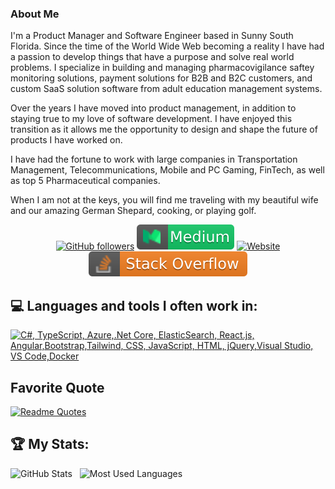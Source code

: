 ### About Me

<!--
**tj-turner/tj-turner** is a ✨ _special_ ✨ repository because its `README.md` (this file) appears on your GitHub profile.

Here are some ideas to get you started:

- 🔭 I’m currently working on ...
- 🌱 I’m currently learning ...
- 👯 I’m looking to collaborate on ...
- 🤔 I’m looking for help with ...
- 💬 Ask me about ...
- 📫 How to reach me: ...
- 😄 Pronouns: ...
- ⚡ Fun fact: ...
-->

I'm a Product Manager and Software Engineer based in Sunny South Florida. Since the time of the World Wide Web becoming a reality I have had a passion to develop things that have a purpose and solve real world problems. I specialize in building and managing pharmacovigilance saftey monitoring solutions, payment solutions for B2B and B2C customers, and custom SaaS solution software from adult education management systems.

Over the years I have moved into product management, in addition to staying true to my love of software development. I have enjoyed this transition as it allows me the opportunity to design and shape the future of products I have worked on.

I have had the fortune to work with large companies in Transportation Management, Telecommunications, Mobile and PC Gaming, FinTech, as well as top 5 Pharmaceutical companies.

When I am not at the keys, you will find me traveling with my beautiful wife and our amazing German Shepard, cooking, or playing golf.

<div style='text-align:center'>

[![GitHub followers](https://img.shields.io/github/followers/Rishit-dagli?label=Follow&style=social)](https://github.com/Rishit-dagli) 
[![Medium](https://github.com/tj-turner/tj-turner/raw/main/assets/medium.svg)](https://medium.com/@tnjturner) 
[![Website](https://img.shields.io/badge/timturner.dev--green?style=social&logo=google%20chrome)](https://timturner.dev/) 
[![Stackoverflow](https://github.com/tj-turner/tj-turner/raw/main/assets/stackoverflow.svg)](https://stackoverflow.com/users/2855217/tim)
</div>

## 💻 Languages and tools I often work in:

[![C#, TypeScript, Azure,.Net Core, ElasticSearch, React.js, Angular,Bootstrap,Tailwind, CSS, JavaScript, HTML, jQuery,Visual Studio, VS Code,Docker](https://skillicons.dev/icons?i=cs,ts,azure,dotnet,elasticsearch,react,angular,bootstrap,tailwind,css,js,html,jquery,visualstudio,vscode,docker&perline=6)](https://skillicons.dev)

## Favorite Quote
[![Readme Quotes](https://quotes-github-readme.vercel.app/api?type=horizontal&theme=dark&quote=I%20only%20hope%20that%20we%20don't%20lose%20sight%20of%20one%20thing%20-%20that%20it%20was%20all%20started%20by%20a%20mouse.&author=Walt%20Disney)](https://github.com/piyushsuthar/github-readme-quotes)


## 🏆 My Stats:

<p>
    <img height=175 alt="GitHub Stats" src="https://github-readme-stats.vercel.app/api?username=tj-turner&show_icons=true&count_private=true&theme=dark&hide_rank=true&include_all_commits=true" />&nbsp;&nbsp;
    <img height=175 alt="Most Used Languages" src="https://github-readme-stats.vercel.app/api/top-langs/?username=tj-turner&theme=dark" />&nbsp;&nbsp;
</p>

